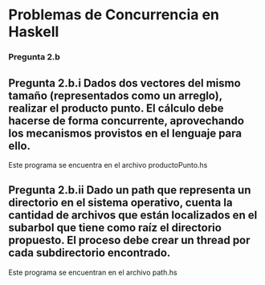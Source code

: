 # Problemas de Concurrencia en Haskell
### Pregunta 2.b

## Pregunta 2.b.i Dados dos vectores del mismo tamaño (representados como un arreglo), realizar el producto punto. El cálculo debe hacerse de forma concurrente, aprovechando los mecanismos provistos en el lenguaje para ello.

Este programa se encuentra en el archivo productoPunto.hs

## Pregunta 2.b.ii Dado un path que representa un directorio en el sistema operativo, cuenta la cantidad de archivos que están localizados en el subarbol que tiene como raíz el directorio propuesto. El proceso debe crear un thread por cada subdirectorio encontrado.

Este programa se encuentran en el archivo path.hs
